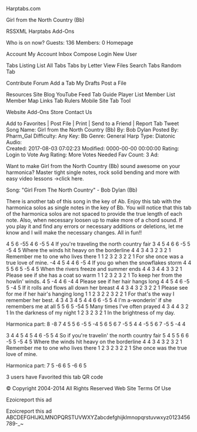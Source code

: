 
Harptabs.com 	

Girl from the North Country (Bb)
	

RSSXML
Harptabs Add-Ons
	


Who is on now? Guests: 136 Members: 0
Homepage


Account
My Account
Inbox
Compose
Login
New User


Tabs Listing
List All Tabs
Tabs by Letter
View Files
Search Tabs
Random Tab


Contribute
Forum
Add a Tab
My Drafts
Post a File


Resources
Site Blog
YouTube Feed
Tab Guide
Player List
Member List
Member Map
Links
Tab Rulers
Mobile Site
Tab Tool


Website
Add-Ons
Store
Contact Us
	

Add to Favorites | Post File | Print | Send to a Friend | Report Tab
Tweet
Song Name: 	Girl from the North Country (Bb) 	By: 	Bob Dylan
Posted By: 	Pharm_Gal 	Difficulty: 	Any
Key: 	Bb 	Genre: 	General
Harp Type: 	Diatonic 	Audio: 	
Created: 	2017-08-03 07:02:23 	Modified: 	0000-00-00 00:00:00
Rating: 	Login to Vote	Avg Rating:	More Votes Needed
		Fav Count:	3
Ad:

Want to make Girl from the North Country (Bb) sound awesome on your harmonica? Master tight single notes, rock solid bending and more with easy video lessons ->click here.


Song: 	"Girl From The North Country" - Bob Dylan (Bb)

There is another tab of this song in the key of Ab. Enjoy this tab
with the harmonica solos as single notes in the key of Bb. You will
notice that this tab of the harmonica solos are not spaced to provide
the true length of each note. Also, when necessary loosen up to make
more of a chord sound. If you play it and find any errors or necessary
additions or deletions, let me know and I will make the necessary
changes. All in fun!!

4  5      6  -55    4   6     -5  5   4
If you're traveling the north country fair
3     4   5     4   6  6  -5 5   -5 4  5
Where the winds hit heavy on the borderline
4 4  3   4  3  2   3   2     1
Remember me to one who lives there
1   1   2    3   2 3    2    2  1
For she once was a true love of mine.
-4 4   5  4    4   6   -5     4
If you go when the snowflakes storm
4    4   5 5    6      5   -5 4   5
When the rivers freeze and summer ends
4      4   3  4   4   3 3    2  1
Please see if she has a coat so warm
1  1    2   3    2   3  2    1
To keep her from the howlin' winds.
4      5   -4 4   6    -4    4
Please see if her hair hangs long
4  4  5     4   6     -5  5    -4  5
If it rolls and flows all down her breast
4      4   3   4  3  2   3      2  2    1
Please see for me if her hair's hanging long
1   1      2   3   2 2 3  2   2   1
For that's the way I remember her best.
4   3 4  3  4   5  4   4 6  6    -5 5  4
I'm a-wonderin' if she remembers me at all
5 5  6     5    -54   5
Many times I've often prayed
4  3   4   4    3  2  1
In the darkness of my night
1  2   3     2    3  2  1
In the brightness of my day.

Harmonica part: 
8 -8 7 4 5 5 6 -5 5
-4 5 6 5 6 7 -5 5 4 
4 -5 5 6 7 -5 5 -4 4

3  4  4      5  4 5    4   6     -5  5   4
So if you're travelin' the north country fair
5     4   5     5   6  6  -5 5   -5 4  5
Where the winds hit heavy on the borderline
4 4  3   4  3  2   3   2     1
Remember me to one who lives there
1   2    3   2   3    2    2  1
She once was the true love of mine.

Harmonica part:
7 5 -6 6 5 -6 6 5
	

3 users have Favorited this tab
QR code	
	


	


© Copyright 2004-2014
All Rights Reserved
Web Site Terms Of Use
	
Ezoicreport this ad

Ezoicreport this ad
ABCDEFGHIJKLMNOPQRSTUVWXYZabcdefghijklmnopqrstuvwxyz0123456789-_~


